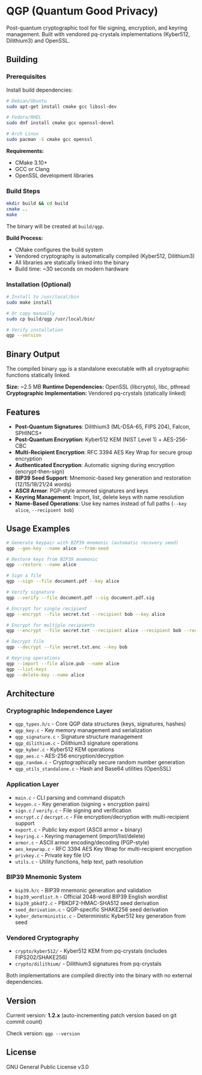 # QGP (Quantum Good Privacy)

Post-quantum cryptographic tool for file signing, encryption, and keyring management. Built with vendored pq-crystals implementations (Kyber512, Dilithium3) and OpenSSL.

## Building

### Prerequisites

Install build dependencies:

```bash
# Debian/Ubuntu
sudo apt-get install cmake gcc libssl-dev

# Fedora/RHEL
sudo dnf install cmake gcc openssl-devel

# Arch Linux
sudo pacman -S cmake gcc openssl
```

**Requirements:**
- CMake 3.10+
- GCC or Clang
- OpenSSL development libraries

### Build Steps

```bash
mkdir build && cd build
cmake ..
make
```

The binary will be created at `build/qgp`.

**Build Process:**
- CMake configures the build system
- Vendored cryptography is automatically compiled (Kyber512, Dilithium3)
- All libraries are statically linked into the binary
- Build time: ~30 seconds on modern hardware

### Installation (Optional)

```bash
# Install to /usr/local/bin
sudo make install

# Or copy manually
sudo cp build/qgp /usr/local/bin/

# Verify installation
qgp --version
```

## Binary Output

The compiled binary `qgp` is a standalone executable with all cryptographic functions statically linked.

**Size:** ~2.5 MB
**Runtime Dependencies:** OpenSSL (libcrypto), libc, pthread
**Cryptographic Implementation:** Vendored pq-crystals (statically linked)

## Features

- **Post-Quantum Signatures**: Dilithium3 (ML-DSA-65, FIPS 204), Falcon, SPHINCS+
- **Post-Quantum Encryption**: Kyber512 KEM (NIST Level 1) + AES-256-CBC
- **Multi-Recipient Encryption**: RFC 3394 AES Key Wrap for secure group encryption
- **Authenticated Encryption**: Automatic signing during encryption (encrypt-then-sign)
- **BIP39 Seed Support**: Mnemonic-based key generation and restoration (12/15/18/21/24 words)
- **ASCII Armor**: PGP-style armored signatures and keys
- **Keyring Management**: Import, list, delete keys with name resolution
- **Name-Based Operations**: Use key names instead of full paths (`--key alice`, `--recipient bob`)

## Usage Examples

```bash
# Generate keypair with BIP39 mnemonic (automatic recovery seed)
qgp --gen-key --name alice --from-seed

# Restore keys from BIP39 mnemonic
qgp --restore --name alice

# Sign a file
qgp --sign --file document.pdf --key alice

# Verify signature
qgp --verify --file document.pdf --sig document.pdf.sig

# Encrypt for single recipient
qgp --encrypt --file secret.txt --recipient bob --key alice

# Encrypt for multiple recipients
qgp --encrypt --file secret.txt --recipient alice --recipient bob --recipient charlie --key alice

# Decrypt file
qgp --decrypt --file secret.txt.enc --key bob

# Keyring operations
qgp --import --file alice.pub --name alice
qgp --list-keys
qgp --delete-key --name alice
```

## Architecture

### Cryptographic Independence Layer
- `qgp_types.h/c` - Core QGP data structures (keys, signatures, hashes)
- `qgp_key.c` - Key memory management and serialization
- `qgp_signature.c` - Signature structure management
- `qgp_dilithium.c` - Dilithium3 signature operations
- `qgp_kyber.c` - Kyber512 KEM operations
- `qgp_aes.c` - AES-256 encryption/decryption
- `qgp_random.c` - Cryptographically secure random number generation
- `qgp_utils_standalone.c` - Hash and Base64 utilities (OpenSSL)

### Application Layer
- `main.c` - CLI parsing and command dispatch
- `keygen.c` - Key generation (signing + encryption pairs)
- `sign.c` / `verify.c` - File signing and verification
- `encrypt.c` / `decrypt.c` - File encryption/decryption with multi-recipient support
- `export.c` - Public key export (ASCII armor + binary)
- `keyring.c` - Keyring management (import/list/delete)
- `armor.c` - ASCII armor encoding/decoding (PGP-style)
- `aes_keywrap.c` - RFC 3394 AES Key Wrap for multi-recipient encryption
- `privkey.c` - Private key file I/O
- `utils.c` - Utility functions, help text, path resolution

### BIP39 Mnemonic System
- `bip39.h/c` - BIP39 mnemonic generation and validation
- `bip39_wordlist.h` - Official 2048-word BIP39 English wordlist
- `bip39_pbkdf2.c` - PBKDF2-HMAC-SHA512 seed derivation
- `seed_derivation.c` - QGP-specific SHAKE256 seed derivation
- `kyber_deterministic.c` - Deterministic Kyber512 key generation from seed

### Vendored Cryptography
- `crypto/kyber512/` - Kyber512 KEM from pq-crystals (includes FIPS202/SHAKE256)
- `crypto/dilithium/` - Dilithium3 signatures from pq-crystals

Both implementations are compiled directly into the binary with no external dependencies.

## Version

Current version: **1.2.x** (auto-incrementing patch version based on git commit count)

Check version: `qgp --version`

## License

GNU General Public License v3.0
